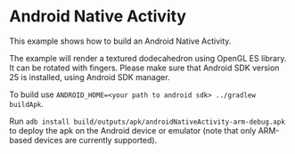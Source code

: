 # Android Native Activity
 This example shows how to build an Android Native Activity.

The example will render a textured dodecahedron using OpenGL ES library. It can be rotated with fingers.
Please make sure that Android SDK version 25 is installed, using Android SDK manager.

To build use `ANDROID_HOME=<your path to android sdk> ../gradlew buildApk`.

Run `adb install build/outputs/apk/androidNativeActivity-arm-debug.apk` to deploy the apk on the Android
device or emulator (note that only ARM-based devices are currently supported).
